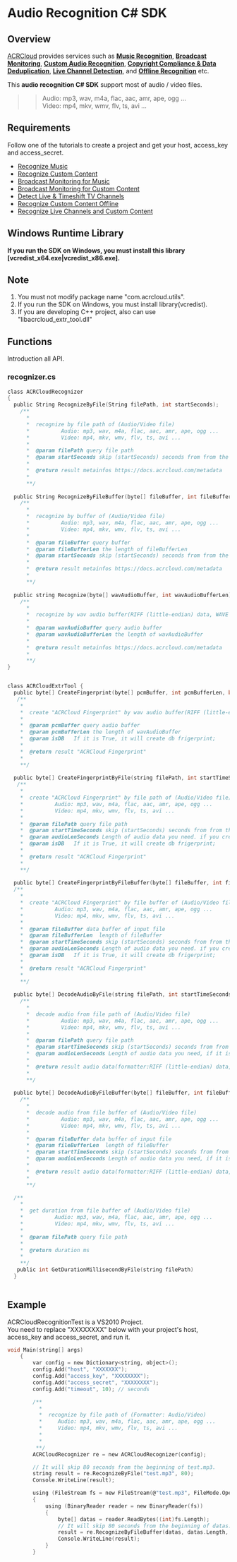 # Audio Recognition C# SDK

## Overview
  [ACRCloud](https://www.acrcloud.com/) provides services such as **[Music Recognition](https://www.acrcloud.com/music-recognition)**, **[Broadcast Monitoring](https://www.acrcloud.com/broadcast-monitoring/)**, **[Custom Audio Recognition](https://www.acrcloud.com/second-screen-synchronization%e2%80%8b/)**, **[Copyright Compliance & Data Deduplication](https://www.acrcloud.com/copyright-compliance-data-deduplication/)**, **[Live Channel Detection](https://www.acrcloud.com/live-channel-detection/)**, and **[Offline Recognition](https://www.acrcloud.com/offline-recognition/)** etc.<br>

  This **audio recognition C# SDK** support most of audio / video files. 

>>Audio: mp3, wav, m4a, flac, aac, amr, ape, ogg ...<br>
>>Video: mp4, mkv, wmv, flv, ts, avi ...

## Requirements
Follow one of the tutorials to create a project and get your host, access_key and access_secret.

 * [Recognize Music](https://docs.acrcloud.com/tutorials/recognize-music)
 * [Recognize Custom Content](https://docs.acrcloud.com/tutorials/recognize-custom-content)
 * [Broadcast Monitoring for Music](https://docs.acrcloud.com/tutorials/broadcast-monitoring-for-music)
 * [Broadcast Monitoring for Custom Content](https://docs.acrcloud.com/tutorials/broadcast-monitoring-for-custom-content)
 * [Detect Live & Timeshift TV Channels](https://docs.acrcloud.com/tutorials/detect-live-and-timeshift-tv-channels)
 * [Recognize Custom Content Offline](https://docs.acrcloud.com/tutorials/recognize-custom-content-offline)
 * [Recognize Live Channels and Custom Content](https://docs.acrcloud.com/tutorials/recognize-tv-channels-and-custom-content)

## Windows Runtime Library 
**If you run the SDK on Windows, you must install this library [vcredist_x64.exe|vcredist_x86.exe].**<br>

## Note
1. You must not modify package name "com.acrcloud.utils".<br>
2. If you run the SDK on Windows, you must install library(vcredist).
3. If you are developing C++ project, also can use "libacrcloud_extr_tool.dll"

## Functions
Introduction all API.
### recognizer.cs
```c
class ACRCloudRecognizer
{
  public String RecognizeByFile(String filePath, int startSeconds);
    /**
      *
      *  recognize by file path of (Audio/Video file)
      *          Audio: mp3, wav, m4a, flac, aac, amr, ape, ogg ...
      *          Video: mp4, mkv, wmv, flv, ts, avi ...
      *
      *  @param filePath query file path
      *  @param startSeconds skip (startSeconds) seconds from from the beginning of (filePath)
      *  
      *  @return result metainfos https://docs.acrcloud.com/metadata
      *
      **/
      
  public String RecognizeByFileBuffer(byte[] fileBuffer, int fileBufferLen, int startSeconds);
    /**
      *
      *  recognize by buffer of (Audio/Video file)
      *          Audio: mp3, wav, m4a, flac, aac, amr, ape, ogg ...
      *          Video: mp4, mkv, wmv, flv, ts, avi ...
      *
      *  @param fileBuffer query buffer
      *  @param fileBufferLen the length of fileBufferLen 
      *  @param startSeconds skip (startSeconds) seconds from from the beginning of fileBuffer
      *  
      *  @return result metainfos https://docs.acrcloud.com/metadata
      *
      **/
      
  public string Recognize(byte[] wavAudioBuffer, int wavAudioBufferLen);
    /**
      *
      *  recognize by wav audio buffer(RIFF (little-endian) data, WAVE audio, Microsoft PCM, 16 bit, mono 8000 Hz) 
      *
      *  @param wavAudioBuffer query audio buffer
      *  @param wavAudioBufferLen the length of wavAudioBuffer
      *  
      *  @return result metainfos https://docs.acrcloud.com/metadata
      *
      **/
}


class ACRCloudExtrTool {
  public byte[] CreateFingerprint(byte[] pcmBuffer, int pcmBufferLen, bool isDB);
   /**
    *
    *  create "ACRCloud Fingerprint" by wav audio buffer(RIFF (little-endian) data, WAVE audio, Microsoft PCM, 16 bit, mono 8000 Hz) 
    *
    *  @param pcmBuffer query audio buffer
    *  @param pcmBufferLen the length of wavAudioBuffer
    *  @param isDB   If it is True, it will create db frigerprint; 
    *  
    *  @return result "ACRCloud Fingerprint"
    *
    **/
    
  public byte[] CreateFingerprintByFile(string filePath, int startTimeSeconds, int audioLenSeconds, bool isDB);
   /**
    *
    *  create "ACRCloud Fingerprint" by file path of (Audio/Video file)
    *          Audio: mp3, wav, m4a, flac, aac, amr, ape, ogg ...
    *          Video: mp4, mkv, wmv, flv, ts, avi ...
    *
    *  @param filePath query file path
    *  @param startTimeSeconds skip (startSeconds) seconds from from the beginning of (filePath)
    *  @param audioLenSeconds Length of audio data you need. if you create recogize frigerprint, default is 12 seconds, if you create db frigerprint, it is not usefully; 
    *  @param isDB   If it is True, it will create db frigerprint; 
    *  
    *  @return result "ACRCloud Fingerprint"
    *
    **/
    
  public byte[] CreateFingerprintByFileBuffer(byte[] fileBuffer, int fileBufferLen, int startTimeSeconds, int audioLenSeconds, bool isDB)
  /**
    *
    *  create "ACRCloud Fingerprint" by file buffer of (Audio/Video file)
    *          Audio: mp3, wav, m4a, flac, aac, amr, ape, ogg ...
    *          Video: mp4, mkv, wmv, flv, ts, avi ...
    *
    *  @param fileBuffer data buffer of input file
    *  @param fileBufferLen  length of fileBuffer
    *  @param startTimeSeconds skip (startSeconds) seconds from from the beginning of (filePath)
    *  @param audioLenSeconds Length of audio data you need. if you create recogize frigerprint, default is 12 seconds, if you create db frigerprint, it is not usefully; 
    *  @param isDB   If it is True, it will create db frigerprint; 
    *  
    *  @return result "ACRCloud Fingerprint"
    *
    **/
    
  public byte[] DecodeAudioByFile(string filePath, int startTimeSeconds, int audioLenSeconds);
    /**
      *
      *  decode audio from file path of (Audio/Video file)
      *          Audio: mp3, wav, m4a, flac, aac, amr, ape, ogg ...
      *          Video: mp4, mkv, wmv, flv, ts, avi ...
      *
      *  @param filePath query file path
      *  @param startTimeSeconds skip (startSeconds) seconds from from the beginning of (filePath)
      *  @param audioLenSeconds Length of audio data you need, if it is 0, will decode all the audio;  
      *  
      *  @return result audio data(formatter:RIFF (little-endian) data, WAVE audio, Microsoft PCM, 16 bit, mono 8000 Hz)
      *
      **/
      
  public byte[] DecodeAudioByFileBuffer(byte[] fileBuffer, int fileBufferLen, int startTimeSeconds, int audioLenSeconds)
    /**
      *
      *  decode audio from file buffer of (Audio/Video file)
      *          Audio: mp3, wav, m4a, flac, aac, amr, ape, ogg ...
      *          Video: mp4, mkv, wmv, flv, ts, avi ...
      *
      *  @param fileBuffer data buffer of input file
      *  @param fileBufferLen  length of fileBuffer
      *  @param startTimeSeconds skip (startSeconds) seconds from from the beginning of (filePath)
      *  @param audioLenSeconds Length of audio data you need, if it is 0, will decode all the audio;  
      *  
      *  @return result audio data(formatter:RIFF (little-endian) data, WAVE audio, Microsoft PCM, 16 bit, mono 8000 Hz)
      *
      **/

  /**
    *
    *  get duration from file buffer of (Audio/Video file)
    *          Audio: mp3, wav, m4a, flac, aac, amr, ape, ogg ...
    *          Video: mp4, mkv, wmv, flv, ts, avi ...
    *
    *  @param filePath query file path 
    *  
    *  @return duration ms
    *
    **/
   public int GetDurationMillisecondByFile(string filePath)
  }
  
```

## Example
ACRCloudRecognitionTest is a VS2010 Project.<br>
You need to replace "XXXXXXXX" below with your project's host, access_key and access_secret, and run it.
```c
void Main(string[] args)
    {
        var config = new Dictionary<string, object>();
        config.Add("host", "XXXXXXX");
        config.Add("access_key", "XXXXXXXX");
        config.Add("access_secret", "XXXXXXXX");
        config.Add("timeout", 10); // seconds

        /**
          *   
          *  recognize by file path of (Formatter: Audio/Video)
          *     Audio: mp3, wav, m4a, flac, aac, amr, ape, ogg ...
          *     Video: mp4, mkv, wmv, flv, ts, avi ...
          *     
          * 
         **/
        ACRCloudRecognizer re = new ACRCloudRecognizer(config);

        // It will skip 80 seconds from the beginning of test.mp3.
        string result = re.RecognizeByFile("test.mp3", 80);
        Console.WriteLine(result);

        using (FileStream fs = new FileStream(@"test.mp3", FileMode.Open))
        {
            using (BinaryReader reader = new BinaryReader(fs))
            {
                byte[] datas = reader.ReadBytes((int)fs.Length);
                // It will skip 80 seconds from the beginning of datas.
                result = re.RecognizeByFileBuffer(datas, datas.Length, 80);               
                Console.WriteLine(result);
            }
        }
```
